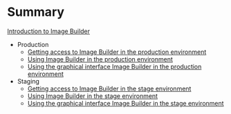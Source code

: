 # Summary

[Introduction to Image Builder](./image-builder.md)
- Production
  - [Getting access to Image Builder in the production environment](./prod/image-builder-access.md)
  - [Using Image Builder in the production environment](./prod/image-builder-api.md)
  - [Using the graphical interface Image Builder in the production environment](./prod/image-builder-gui.md)
- Staging
  - [Getting access to Image Builder in the stage environment](./stage/image-builder-access.md)
  - [Using Image Builder in the stage environment](./stage/image-builder-api.md)
  - [Using the graphical interface Image Builder in the stage environment](./stage/image-builder-gui.md)
